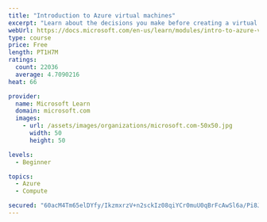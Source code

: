 ```yaml
---
title: "Introduction to Azure virtual machines"
excerpt: "Learn about the decisions you make before creating a virtual machine, the options to create and manage the VM, and the extensions and services you use to manage your VM."
webUrl: https://docs.microsoft.com/en-us/learn/modules/intro-to-azure-virtual-machines/
type: course
price: Free
length: PT1H7M
ratings:
  count: 22036
  average: 4.7090216
heat: 66

provider:
  name: Microsoft Learn
  domain: microsoft.com
  images:
    - url: /assets/images/organizations/microsoft.com-50x50.jpg
      width: 50
      height: 50

levels:
  - Beginner

topics:
  - Azure
  - Compute

secured: "60acM4Tm65elDYfy/IkzmxrzV+n2sckIz08qiYCr0muU0qBrFcAwSl6a/Pi8JvIozRwsCiVRPbT2yUKZhLrx7MuzuKDIOmtejff/EDrMeOH2YY/wdGTE3yiM2RsvttHCczyepLLwKSx8CmtU5mKtJZMIog97jl+GYCavPwVR00uKsobuXqExfaxlmQ9Ul4NRqpYsCm6qcs0PsZObO6rt+UIQSSPj50D1ys6+mnXXRpc83z0rKBnhXwg46ZjSYC6YCT1EObyPk1AW70bpLZdFRn6iYzYCvLIFNfAKvnZiFD0HZSuRLtzqjZDNb3/tK6Y9lty92wkgBn8GBy+xlPNry2PrRM44Cie54SVfH1j4ddAIhdWEWGpf16VEBohtx6WGt1xeMC4eZV3txXsTxF42yfkTYAzl6Pu+LO5D1MDaqWTQAbUh///0xWpIY9VzVfok;gBp1hES6wR+Yc4bsNKUfnw=="
---
```


